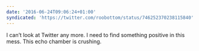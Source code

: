 ```yaml
---
date: '2016-06-24T09:06:24+01:00'
syndicated: 'https://twitter.com/roobottom/status/746252370238115840'
---
```

I can’t look at Twitter any more. I need to find something positive in this mess. This echo chamber is crushing.
